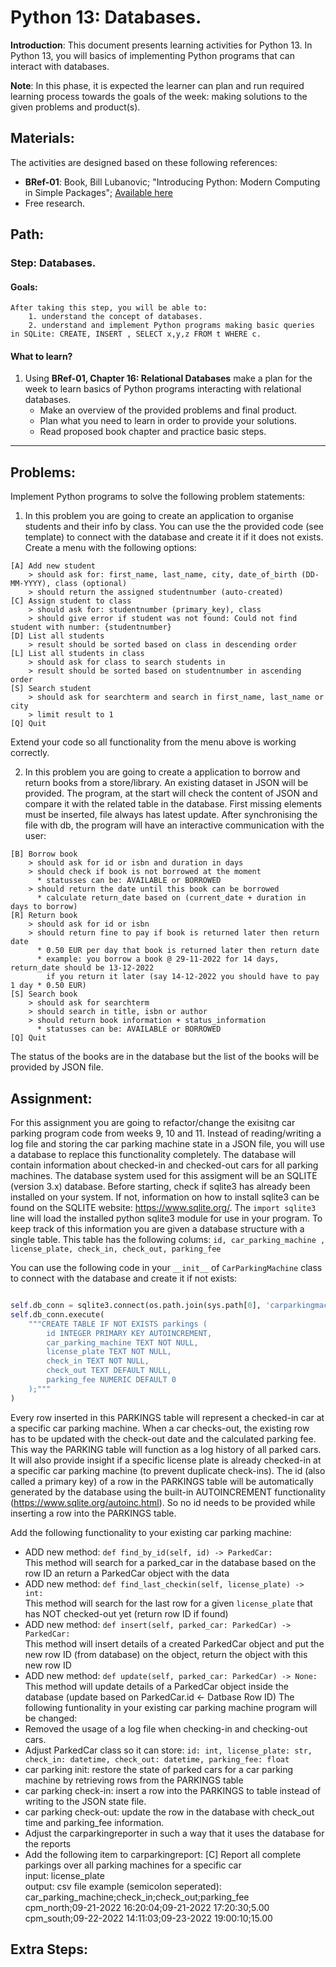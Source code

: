 # Python 13: Databases.

**Introduction**: This document presents learning activities for Python 13. In Python 13, you will basics of implementing Python programs that can interact with databases.

**Note**: In this phase, it is expected the learner can plan and run required learning process towards the goals of the week: making solutions to the given problems and product(s).

## Materials:

The activities are designed based on these following references:

- **BRef-01**: Book, Bill Lubanovic; "Introducing Python: Modern Computing in Simple Packages"; [Available here](https://www.oreilly.com/library/view/introducing-python-2nd/9781492051374/) 
- Free research.

## Path:

### Step: Databases.

#### Goals:

```
After taking this step, you will be able to:
	1. understand the concept of databases.
	2. understand and implement Python programs making basic queries in SQLite: CREATE, INSERT , SELECT x,y,z FROM t WHERE c.
```
#### What to learn?

1. Using **BRef-01, Chapter 16: Relational Databases** make a plan for the week to learn basics of Python programs interacting with relational databases.
	- Make an overview of the provided problems and final product.
	- Plan what you need to learn in order to provide your solutions.
	- Read proposed book chapter and practice basic steps.

<hr>


## Problems:


Implement Python programs to solve the following problem statements:

1. In this problem you are going to create an application to organise students and their info by class. You can use the the provided code (see template) to connect with the database and create it if it does not exists. Create a menu with the following options:

```
[A] Add new student
    > should ask for: first_name, last_name, city, date_of_birth (DD-MM-YYYY), class (optional)
    > should return the assigned studentnumber (auto-created)
[C] Assign student to class
    > should ask for: studentnumber (primary_key), class
    > should give error if student was not found: Could not find student with number: {studentnumber}
[D] List all students
    > result should be sorted based on class in descending order
[L] List all students in class
    > should ask for class to search students in
    > result should be sorted based on studentnumber in ascending order
[S] Search student
    > should ask for searchterm and search in first_name, last_name or city
    > limit result to 1
[Q] Quit
```
Extend your code so all functionality from the menu above is working correctly.

2. In this problem you are going to create a application to borrow and return books from a store/library. An existing dataset in JSON will be provided. The program, at the start will check the content of JSON and compare it with the related table in the database. First missing elements must be inserted, file always has latest update. After synchronising the file with db, the program will have an interactive communication with the user:

```
[B] Borrow book
    > should ask for id or isbn and duration in days
    > should check if book is not borrowed at the moment
      * statusses can be: AVAILABLE or BORROWED
    > should return the date until this book can be borrowed
      * calculate return_date based on (current_date + duration in days to borrow)
[R] Return book
    > should ask for id or isbn
    > should return fine to pay if book is returned later then return date 
      * 0.50 EUR per day that book is returned later then return date 
      * example: you borrow a book @ 29-11-2022 for 14 days, return_date should be 13-12-2022 
        if you return it later (say 14-12-2022 you should have to pay 1 day * 0.50 EUR)
[S] Search book
    > should ask for searchterm
    > should search in title, isbn or author
    > should return book information + status_information
      * statusses can be: AVAILABLE or BORROWED
[Q] Quit
```
The status of the books are in the database but the list of the books will be provided by JSON file.

## Assignment:

For this assignment you are going to refactor/change the exisitng car parking program code from weeks 9, 10 and 11. 
Instead of reading/writing a log file and storing the car parking machine state in a JSON file, you will use a database to replace this functionality completely. 
The database will contain information about checked-in and checked-out cars for all parking machines.
The database system used for this assigment will be an SQLITE (version 3.x) database. 
Before starting, check if sqlite3 has already been installed on your system. 
If not, information on how to install sqlite3 can be found on the SQLITE website: https://www.sqlite.org/. 
The `import sqlite3` line will load the installed python sqlite3 module for use in your program.
To keep track of this information you are given a database structure with a single table. This table has the following colums: 
`id, car_parking_machine , license_plate, check_in, check_out, parking_fee`

You can use the following code in your `__init__` of `CarParkingMachine` class to connect with the database and create it if not exists:

```python

self.db_conn = sqlite3.connect(os.path.join(sys.path[0], 'carparkingmachine.db'))
self.db_conn.execute(
    """CREATE TABLE IF NOT EXISTS parkings (
        id INTEGER PRIMARY KEY AUTOINCREMENT,
        car_parking_machine TEXT NOT NULL,
        license_plate TEXT NOT NULL,
        check_in TEXT NOT NULL,
        check_out TEXT DEFAULT NULL,
        parking_fee NUMERIC DEFAULT 0 
    );"""
)
```

Every row inserted in this PARKINGS table will represent a checked-in car at a specific car parking machine. 
When a car checks-out, the existing row has to be updated with the check-out date and the calculated parking fee. 
This way the PARKING table will function as a log history of all parked cars. 
It will also provide insight if a specific license plate is already checked-in at a specific car parking machine (to prevent duplicate check-ins).
The id (also called a primary key) of a row in the PARKINGS table will be automatically generated by the database using the built-in AUTOINCREMENT functionality (https://www.sqlite.org/autoinc.html). 
So no id needs to be provided while inserting a row into the PARKINGS table.

Add the following functionality to your existing car parking machine:
* ADD new method: `def find_by_id(self, id) -> ParkedCar:`
<br>This method will search for a parked_car in the database based on the row ID an return a ParkedCar object with the data
* ADD new method: `def find_last_checkin(self, license_plate) -> int:`
<br>This method will search for the last row for a given `license_plate` that has NOT checked-out yet (return row ID if found)
* ADD new method: `def insert(self, parked_car: ParkedCar) -> ParkedCar:`
<br>This method will insert details of a created ParkedCar object and put the new row ID (from database) on the object, return the object with this new row ID
* ADD new method: `def update(self, parked_car: ParkedCar) -> None:`
<br>This method will update details of a ParkedCar object inside the database (update based on ParkedCar.id <- Datbase Row ID)
The following funtionality in your existing car parking machine program will be changed:
* Removed the usage of a log file when checking-in and checking-out cars.
* Adjust ParkedCar class so it can store: `id: int, license_plate: str, check_in: datetime, check_out: datetime, parking_fee: float`
* car parking init: restore the state of parked cars for a car parking machine by retrieving rows from the PARKINGS table  
* car parking check-in: insert a row into the PARKINGS to table instead of writing to the JSON state file.
* car parking check-out: update the row in the database with check_out time and parking_fee information.
* Adjust the carparkingreporter in such a way that it uses the database for the reports
* Add the following item to carparkingreport: [C] Report all complete parkings over all parking machines for a specific car
<br>input: license_plate
<br>output: csv file example (semicolon seperated):
<br>car_parking_machine;check_in;check_out;parking_fee 
<br>cpm_north;09-21-2022 16:20:04;09-21-2022 17:20:30;5.00
<br>cpm_south;09-22-2022 14:11:03;09-23-2022 19:00:10;15.00

## Extra Steps:
